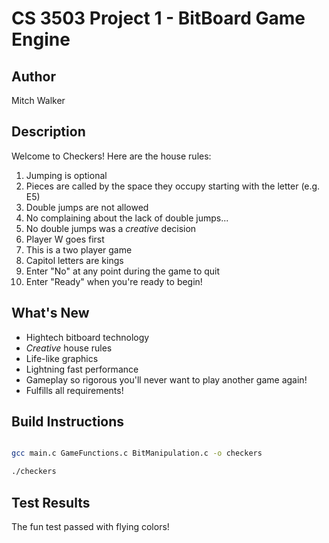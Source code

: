 # CS 3503 Project 1 - BitBoard Game Engine

## Author
Mitch Walker

## Description
Welcome to Checkers!
Here are the house rules:
1. Jumping is optional
2. Pieces are called by the space they occupy starting with the letter (e.g. E5)
3. Double jumps are not allowed
4. No complaining about the lack of double jumps...
5. No double jumps was a *creative* decision
6. Player W goes first
7. This is a two player game
8. Capitol letters are kings
9. Enter "No" at any point during the game to quit
10. Enter "Ready" when you're ready to begin!

## What's New
- Hightech bitboard technology
- *Creative* house rules
- Life-like graphics
- Lightning fast performance
- Gameplay so rigorous you'll never want to play another game again!
- Fulfills all requirements!

## Build Instructions
```bash

gcc main.c GameFunctions.c BitManipulation.c -o checkers

./checkers

```

## Test Results
The fun test passed with flying colors!
